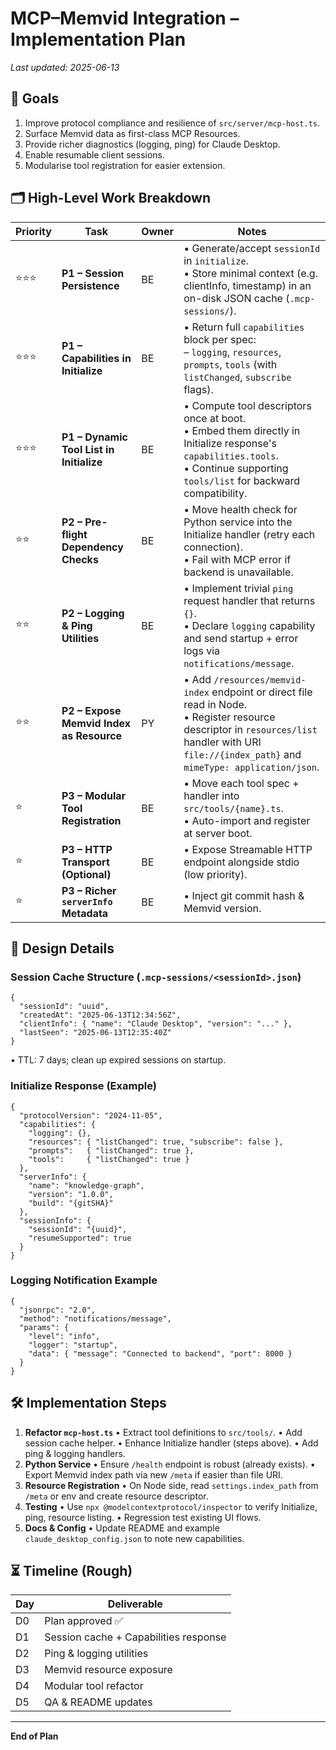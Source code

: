 # MCP–Memvid Integration – Implementation Plan

_Last updated: 2025-06-13_

## 🎯 Goals
1. Improve protocol compliance and resilience of `src/server/mcp-host.ts`.
2. Surface Memvid data as first-class MCP Resources.
3. Provide richer diagnostics (logging, ping) for Claude Desktop.
4. Enable resumable client sessions.
5. Modularise tool registration for easier extension.

## 🗂️ High-Level Work Breakdown

| Priority | Task | Owner | Notes |
| -------- | ---- | ----- | ----- |
| ⭐⭐⭐ | **P1 – Session Persistence** | BE | • Generate/accept `sessionId` in `initialize`.<br/>• Store minimal context (e.g. clientInfo, timestamp) in an on-disk JSON cache (`.mcp-sessions/`). |
| ⭐⭐⭐ | **P1 – Capabilities in Initialize** | BE | • Return full `capabilities` block per spec:<br/>  – `logging`, `resources`, `prompts`, `tools` (with `listChanged`, `subscribe` flags). |
| ⭐⭐⭐ | **P1 – Dynamic Tool List in Initialize** | BE | • Compute tool descriptors once at boot.<br/>• Embed them directly in Initialize response's `capabilities.tools`.<br/>• Continue supporting `tools/list` for backward compatibility. |
| ⭐⭐ | **P2 – Pre-flight Dependency Checks** | BE | • Move health check for Python service into the Initialize handler (retry each connection).<br/>• Fail with MCP error if backend is unavailable. |
| ⭐⭐ | **P2 – Logging & Ping Utilities** | BE | • Implement trivial `ping` request handler that returns `{}`.<br/>• Declare `logging` capability and send startup + error logs via `notifications/message`. |
| ⭐⭐ | **P2 – Expose Memvid Index as Resource** | PY | • Add `/resources/memvid-index` endpoint or direct file read in Node.<br/>• Register resource descriptor in `resources/list` handler with URI `file://{index_path}` and `mimeType: application/json`. |
| ⭐ | **P3 – Modular Tool Registration** | BE | • Move each tool spec + handler into `src/tools/{name}.ts`.<br/>• Auto-import and register at server boot. |
| ⭐ | **P3 – HTTP Transport (Optional)** | BE | • Expose Streamable HTTP endpoint alongside stdio (low priority). |
| ⭐ | **P3 – Richer `serverInfo` Metadata** | BE | • Inject git commit hash & Memvid version. |

## 📐 Design Details

### Session Cache Structure (`.mcp-sessions/<sessionId>.json`)
```jsonc
{
  "sessionId": "uuid",
  "createdAt": "2025-06-13T12:34:56Z",
  "clientInfo": { "name": "Claude Desktop", "version": "..." },
  "lastSeen": "2025-06-13T12:35:40Z"
}
```
• TTL: 7 days; clean up expired sessions on startup.

### Initialize Response (Example)
```jsonc
{
  "protocolVersion": "2024-11-05",
  "capabilities": {
    "logging": {},
    "resources": { "listChanged": true, "subscribe": false },
    "prompts":   { "listChanged": true },
    "tools":     { "listChanged": true }
  },
  "serverInfo": {
    "name": "knowledge-graph",
    "version": "1.0.0",
    "build": "{gitSHA}"
  },
  "sessionInfo": {
    "sessionId": "{uuid}",
    "resumeSupported": true
  }
}
```

### Logging Notification Example
```jsonc
{
  "jsonrpc": "2.0",
  "method": "notifications/message",
  "params": {
    "level": "info",
    "logger": "startup",
    "data": { "message": "Connected to backend", "port": 8000 }
  }
}
```

## 🛠️ Implementation Steps
1. **Refactor `mcp-host.ts`**
   • Extract tool definitions to `src/tools/`.
   • Add session cache helper.
   • Enhance Initialize handler (steps above).
   • Add ping & logging handlers.
2. **Python Service**
   • Ensure `/health` endpoint is robust (already exists).
   • Export Memvid index path via new `/meta` if easier than file URI.
3. **Resource Registration**
   • On Node side, read `settings.index_path` from `/meta` or env and create resource descriptor.
4. **Testing**
   • Use `npx @modelcontextprotocol/inspector` to verify Initialize, ping, resource listing.
   • Regression test existing UI flows.
5. **Docs & Config**
   • Update README and example `claude_desktop_config.json` to note new capabilities.

## ⏳ Timeline (Rough)
| Day | Deliverable |
| --- | ----------- |
| D0  | Plan approved ✅ |
| D1  | Session cache + Capabilities response |
| D2  | Ping & logging utilities |
| D3  | Memvid resource exposure |
| D4  | Modular tool refactor |
| D5  | QA & README updates |

---
**End of Plan**

